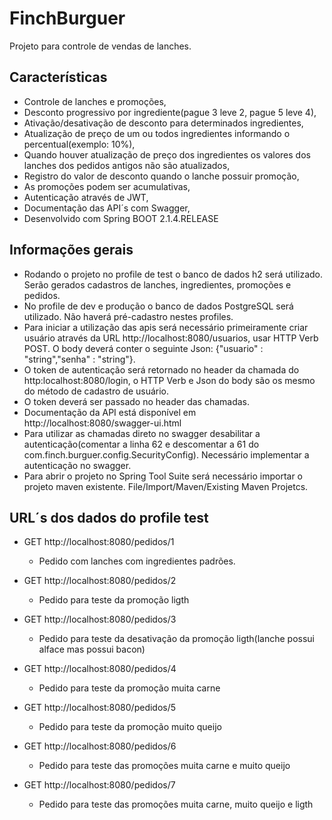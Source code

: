 # FinchBurguer

Projeto para controle de vendas de lanches.

## Características

* Controle de lanches e promoções,
* Desconto progressivo por ingrediente(pague 3 leve 2, pague 5 leve 4),
* Ativação/desativação de desconto para determinados ingredientes,
* Atualização de preço de um ou todos ingredientes informando o percentual(exemplo: 10%),
* Quando houver atualização de preço dos ingredientes os valores dos lanches dos pedidos antigos não são atualizados,
* Registro do valor de desconto quando o lanche possuir promoção,
* As promoções podem ser acumulativas,
* Autenticação através de JWT,
* Documentação das API´s com Swagger,
* Desenvolvido com Spring BOOT 2.1.4.RELEASE
  
## Informações gerais

* Rodando o projeto no profile de test o banco de dados h2 será utilizado. Serão gerados cadastros de lanches, ingredientes, promoções e pedidos.
* No profile de dev e produção o banco de dados PostgreSQL será utilizado. Não haverá pré-cadastro nestes profiles.
* Para iniciar a utilização das apis será necessário primeiramente criar usuário através da URL http://localhost:8080/usuarios, usar HTTP Verb POST. O body deverá conter o seguinte Json: {"usuario" : "string","senha" : "string"}.
* O token de autenticação será retornado no header da chamada do http:localhost:8080/login, o HTTP Verb e Json do body são os mesmo do método de cadastro de usuário.
* O token deverá ser passado no header das chamadas.
* Documentação da API está disponível em http://localhost:8080/swagger-ui.html
* Para utilizar as chamadas direto no swagger desabilitar a autenticação(comentar a linha 62 e descomentar a 61 do com.finch.burguer.config.SecurityConfig). Necessário implementar a autenticação no swagger.
* Para abrir o projeto no Spring Tool Suite será necessário importar o projeto maven existente. File/Import/Maven/Existing Maven Projetcs. 

## URL´s dos dados do profile test

- GET http://localhost:8080/pedidos/1
	* Pedido com lanches com ingredientes padrões.
	
- GET http://localhost:8080/pedidos/2
	* Pedido para teste da promoção ligth
	
- GET http://localhost:8080/pedidos/3
	* Pedido para teste da desativação da promoção ligth(lanche possui alface mas possui bacon)

- GET http://localhost:8080/pedidos/4
	* Pedido para teste da promoção muita carne
	
- GET http://localhost:8080/pedidos/5
	* Pedido para teste da promoção muito queijo	
	
- GET http://localhost:8080/pedidos/6
	* Pedido para teste das promoções muita carne e muito queijo
	
- GET http://localhost:8080/pedidos/7
	* Pedido para teste das promoções muita carne, muito queijo e ligth	
